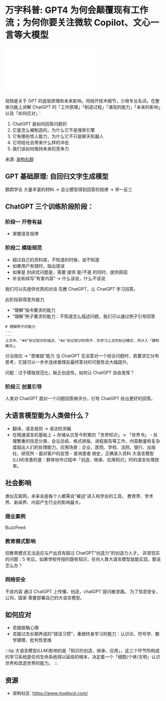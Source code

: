 # 万字科普: GPT4 为何会颠覆现有工作流；为何你要关注微软 Copilot、文心一言等大模型

<iframe src="//player.bilibili.com/player.html?aid=527711775&bvid=BV1sM411V7MG&cid=1104749694&p=1" scrolling="no" border="0" frameBorder="no" framespacing="0" allowFullScreen> </iframe>

视频是关于 GPT 的底层原理和未来影响。将抛开技术细节，少用专业名词，在整体功能上讲解 ChatGPT 的「工作原理」「制造过程」「涌现的能力」「未来的影响」以及「如何应对」：

1. ChatGPT 是如何回答问题的
2. 它是怎么被制造的，为什么它不是搜索引擎
3. 它有哪些惊人能力，为什么它不只是聊天机器人
4. 它将给社会带来什么样的冲击
5. 我们该如何维持未来的竞争力

来源: [渐构社群](https://www.modevol.com/)

## GPT 基础原理: 自回归文字生成模型

鹦鹉学舌
大量丰富的材料 → 会让模型得到回答的规律 → 举一反三

## ChatGPT 三个训练阶段阶段：

### 阶段一 开卷有益

- 掌握语言规律

### 阶段二 模版规范

- 超过自己的资料库，不知道的时候，说不知道
- 如果用户有错时，指出错误
- 如果是 封闭式问题是，需要 提供 是/不是 的同时，提供原因
- 补全和续写“有害内容” → 什么该说，什么不该说

我们可以先提供优质的对话 先教 ChatGPT，让 ChatGPT 学习回答。

此阶段获得意外能力

- “理解”指令要求的能力
- “理解”例子要求的能力：不知道怎么描述问题，我们可以通过例子引导回答

```
# 理解例子的能力
...
---
上文中，"#d"标记知识的描述，"#e"标记知识的例子，先学习上文的标记模式，并计入「建构模式」。
```

分治效应 → “思维链”能力
当 ChatGPT 无法答对一个综合问题时，若要求它分布思考，它就可以一步步连续推理且最终答对的可能性会大幅提升。

问题：过于模版规范化，缺乏创造性，如何让 ChatGPT 自由发挥？

### 阶段三 创意引导

人类对 ChatGPT 面对一个问题回答做评分，引导 ChatGPT 给出更好的回答。

## 大语言模型能为人类做什么？

- 翻译，语言规则 → 语法检测器
- 在精通语言的基础上 + 存储从古至今积累的「世界知识」→ 「世界书」 - 处理繁重的信息分类、会议总结、格式排版、进程报告等工作，内容数量和复杂度超出人们的处理能力，应用场景：企业、医院、学校、法院、银行、出版社、研究所 - 面对客户的反馈 - 查询患者 病史，正确录入资料
  大语言模型(LLM)改善的是：群体协作过程中「创造、继承、应用知识」时的语言处理效率。

## 社会影响

类似互联网，未来会是每个人都需会”被迫”进入和学会的工具。
教育界、学术界、新闻界、内容产生行业的影响最大。

### 商业案例

BuzzFeed

### 教育模式影响

旧教育模式无法适应与产出具有超过 ChatGPT”创造力”的创造力人才。
非常现实的问题：5 年后，如果学校传授的既有知识，任何人靠大语言模型就能实现，那该怎么办？

### 网络安全

不良内容 通过 ChatGPT 上传播，创造，chatGPT 提问被泄漏。
为了信息安全，公司，国家 需要部署自己的大语言模型。

## 如何应对

- 克服抵触心理
- 克服过去长期养成的“错误习惯”，重塑终身学习的能力：认识论、符号学、数学建模、批判性思维

:::tip
大语言模型(LLM)影响的是「知识的创造、继承、应用」，这三个环节所构成的学习系统是任何生命系统得以延续的根本，决定着一个「细胞/个体/文明」认识世界和改造世界的能力。
:::

## 资源

- 渐构社区: https://www.modevol.com/

